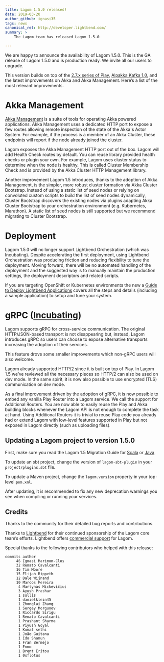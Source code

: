 ```yaml
---
title: Lagom 1.5.0 released!
date: 2019-03-20
author_github: ignasi35
tags: news
canonical_rel: http://developer.lightbend.com/
summary: >
    The Lagom team has released Lagom 1.5.0

---
```


We are happy to announce the availability of Lagom 1.5.0. This is the GA release of Lagom 1.5.0 and is production ready. We invite all our users to upgrade.

This version builds on top of the [2.7.x series of Play](https://blog.playframework.com/play-2-7-0-is-here/), [Alpakka Kafka 1.0](https://akka.io/blog/news/2019/02/28/alpakka-kafka-1.0-released), and the latest improvements on Akka and Akka Management. Here’s a list of the most relevant improvements.



# Akka Management

[Akka Management](https://developer.lightbend.com/docs/akka-management/current/) is a suite of tools for operating Akka powered applications. Akka Management uses a dedicated HTTP port to expose a few routes allowing remote inspection of the state of the Akka's Actor System. For example, if the process is a member of an Akka Cluster, these endpoints will report if the node already joined the cluster.

Lagom exposes the Akka Management HTTP port out of the box. Lagom will add Health Check routes by default. You can reuse library provided health checks or plugin your own. For example, Lagom uses cluster status to determine when the node is healthy. This is called Cluster Membership Check and is provided by the Akka Cluster HTTP Management library.

Another improvement Lagom 1.5 introduces, thanks to the adoption of Akka Management, is the simpler, more robust cluster formation via Akka Cluster Bootstrap. Instead of using a static list of seed nodes or relying on convoluted custom scripts to build the list of seed nodes dynamically, Cluster Bootstrap discovers the existing nodes via plugins adapting Akka Cluster Bootstrap to your orchestration environment (e.g. Kubernetes, Marathon). A static list of seed nodes is still supported but we recommend migrating to Cluster Bootstrap.

# Deployment

Lagom 1.5.0 will no longer support Lightbend Orchestration (which was Incubating). Despite accelerating the first deployment, using Lightbend Orchestration was producing friction and reducing flexibility to tune the deployment. Moving forward, there will be no automated handling of the deployment and the suggested way is to manually maintain the production settings, the deployment descriptors and related scripts.

If you are targeting OpenShift or Kubernetes environments the new a [Guide to Deploy Lightbend Applications](https://developer.lightbend.com/guides/openshift-deployment/) covers all the steps and details (including a sample application) to setup and tune your system.

# gRPC ([Incubating](https://developer.lightbend.com/docs/reactive-platform/2.0/support-terminology/index.html#incubating))

Lagom supports gRPC for cross-service communication. The original HTTP/JSON-based transport is not disappearing but, instead, Lagom introduces gRPC so users can choose to expose alternative transports increasing the adoption of their services.

This feature drove some smaller improvements which non-gRPC users will also welcome.

Lagom already supported HTTP/2 since it is built on top of Play. In Lagom 1.5 we’ve reviewed all the necessary pieces so HTTP/2 can also be used on dev mode. In the same spirit, it is now also possible to use encrypted (TLS) communication on dev mode.

As a final improvement driven by the adoption of gRPC, it is now possible to embed any vanilla Play Router into a Lagom service. We call the support for Additional Routers. You are now able to easily reuse the Play and Akka building blocks whenever the Lagom API is not enough to complete the task at hand. Using Additional Routers it is trivial to reuse Play code you already had or extend Lagom with low-level features supported in Play but not exposed in Lagom directly (such as uploading files).

## Updating a Lagom project to version 1.5.0

First, make sure you read the Lagom 1.5 Migration Guide for [Scala](https://www.lagomframework.com/documentation/latest/scala/Migration15.html) or [Java](https://www.lagomframework.com/documentation/latest/java/Migration15.html).

To update an sbt project, change the version of `lagom-sbt-plugin` in your `project/plugins.sbt` file.

To update a Maven project, change the `lagom.version` property in your top-level `pom.xml`.

After updating, it is recommended to fix any new deprecation warnings you see when compiling or running your services.

## Credits

Thanks to the community for their detailed bug reports and contributions.

Thanks to [Lightbend](https://www.lightbend.com/) for their continued sponsorship of the Lagom core team’s efforts. Lightbend offers [commercial support](https://www.lightbend.com/subscription) for Lagom.

Special thanks to the following contributors who helped with this release:

```
commits author    
     46 Ignasi Marimon-Clos
     32 Renato Cavalcanti
     16 Tim Moore
     15 Elijah Rippeth
     12 Dale Wijnand
     10 Marcos Pereira
      4 Martynas Mickevičius
      3 Ayush Prashar
      1 sullis
      1 danielklein45
      1 Zhonglai Zhang
      1 Sergey Morgunov
      1 Riccardo Sirigu
      1 Renato Cavalcanti
      1 Prashant Sharma
      1 Piyush Goyal
      1 Kunal sethi
      1 João Guitana
      1 Ido Shamun
      1 Fran Bermejo
      1 Enno
      1 Brent Eritou  
      1 0xflotus
```
